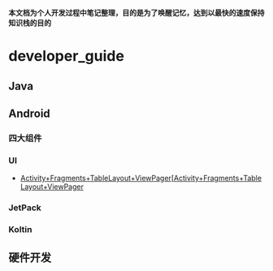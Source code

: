 
**本文档为个人开发过程中笔记整理，目的是为了唤醒记忆，达到以最快的速度保持知识栈的目的**

# developer_guide

## Java

## Android

### 四大组件

### UI

* [Activity+Fragments+TableLayout+ViewPager][[Activity+Fragments+TableLayout+ViewPager]

### JetPack

### Koltin



## 硬件开发








[Activity+Fragments+TableLayout+ViewPager]: https://github.com/geekist/developer_guide/tree/fb_developer_guide/ui/Activity+Fragments+TableLayout+ViewPager.md